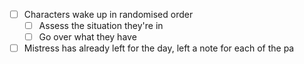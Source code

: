 - [ ] Characters wake up in randomised order
	- [ ] Assess the situation they're in
	- [ ] Go over what they have
- [ ] Mistress has already left for the day, left a note for each of the pa